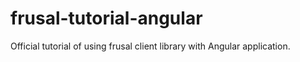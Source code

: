 # frusal-tutorial-angular
Official tutorial of using frusal client library with Angular application.
